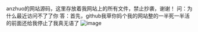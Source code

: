 anzhuo的网站源码，这里存放着我网站上的所有文件，禁止抄袭，谢谢！
问：为什么最近访问不了了你 答：首先，github我草你妈个我的网站整的一半死一半活的前面还给我停止了我真无语了
![image](https://user-images.githubusercontent.com/131332039/234309380-79890c7c-3fc1-484d-a26d-b641652aed4d.png)

